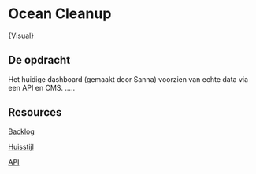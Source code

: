 # Ocean Cleanup

{Visual}

## De opdracht
Het huidige dashboard (gemaakt door Sanna) voorzien van echte data via een API en CMS. .....

## Resources

[Backlog](https://github.com/orgs/fdnd-agency/projects/18/views/1?layout=board)

[Huisstijl]()  

[API]()  

